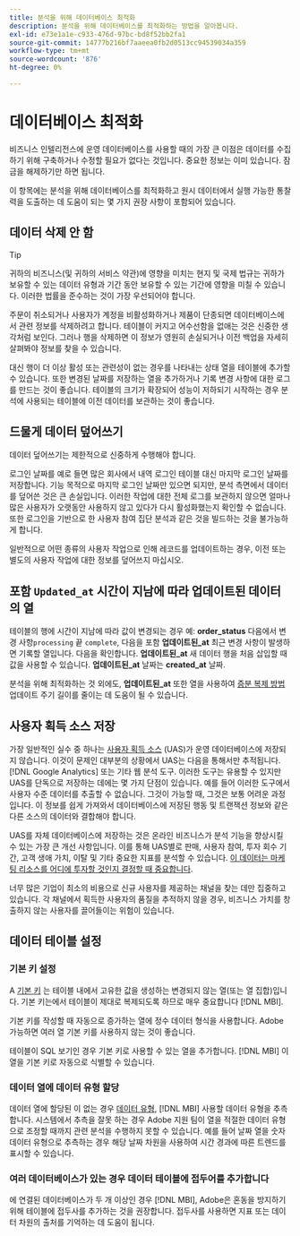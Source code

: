 ```yaml
---
title: 분석을 위해 데이터베이스 최적화
description: 분석을 위해 데이터베이스를 최적화하는 방법을 알아봅니다.
exl-id: e73e1a1e-c933-476d-97bc-bd8f52bb2fa1
source-git-commit: 14777b216bf7aaeea0fb2d0513cc94539034a359
workflow-type: tm+mt
source-wordcount: '876'
ht-degree: 0%

---
```


# 데이터베이스 최적화

비즈니스 인텔리전스에 운영 데이터베이스를 사용할 때의 가장 큰 이점은 데이터를 수집하기 위해 구축하거나 수정할 필요가 없다는 것입니다. 중요한 정보는 이미 있습니다. 잠금을 해제하기만 하면 됩니다.

이 항목에는 분석을 위해 데이터베이스를 최적화하고 원시 데이터에서 실행 가능한 통찰력을 도출하는 데 도움이 되는 몇 가지 권장 사항이 포함되어 있습니다.

## 데이터 삭제 안 함

>[!TIP]
>
>귀하의 비즈니스(및 귀하의 서비스 약관)에 영향을 미치는 현지 및 국제 법규는 귀하가 보유할 수 있는 데이터 유형과 기간 동안 보유할 수 있는 기간에 영향을 미칠 수 있습니다. 이러한 법률을 준수하는 것이 가장 우선되어야 합니다.

주문이 취소되거나 사용자가 계정을 비활성화하거나 제품이 단종되면 데이터베이스에서 관련 정보를 삭제하려고 합니다. 테이블이 커지고 어수선함을 없애는 것은 신중한 생각처럼 보인다. 그러나 행을 삭제하면 이 정보가 영원히 손실되거나 이전 백업을 자세히 살펴봐야 정보를 찾을 수 있습니다.

대신 행이 더 이상 활성 또는 관련성이 없는 경우를 나타내는 상태 열을 테이블에 추가할 수 있습니다. 또한 변경된 날짜를 저장하는 열을 추가하거나 기록 변경 사항에 대한 로그를 만드는 것이 좋습니다. 테이블의 크기가 확장되어 성능이 저하되기 시작하는 경우 분석에 사용되는 테이블에 이전 데이터를 보관하는 것이 좋습니다.

## 드물게 데이터 덮어쓰기

데이터 덮어쓰기는 제한적으로 신중하게 수행해야 합니다.

로그인 날짜를 예로 들면 많은 회사에서 내역 로그인 테이블 대신 마지막 로그인 날짜를 저장합니다. 기능 목적으로 마지막 로그인 날짜만 있으면 되지만, 분석 측면에서 데이터를 덮어쓴 것은 큰 손실입니다. 이러한 작업에 대한 전체 로그를 보관하지 않으면 얼마나 많은 사용자가 오랫동안 사용하지 않고 있다가 다시 활성화했는지 확인할 수 없습니다. 또한 로그인을 기반으로 한 사용자 참여 집단 분석과 같은 것을 빌드하는 것을 불가능하게 합니다.

일반적으로 어떤 종류의 사용자 작업으로 인해 레코드를 업데이트하는 경우, 이전 또는 별도의 사용자 작업에 대한 정보를 덮어쓰지 마십시오.

## 포함 `Updated_at` 시간이 지남에 따라 업데이트된 데이터의 열

테이블의 행에 시간이 지남에 따라 값이 변경되는 경우 예: **order\_status** 다음에서 변경 사항`processing` 끝 `complete`, 다음을 포함 **업데이트된\_at** 최근 변경 사항이 발생하면 기록할 열입니다. 다음을 확인합니다. **업데이트된\_at** 새 데이터 행을 처음 삽입할 때 값을 사용할 수 있습니다. **업데이트된\_at** 날짜는 **created\_at** 날짜.

분석을 위해 최적화하는 것 외에도, **업데이트된\_at** 또한 열을 사용하여 [증분 복제 방법](../data-analyst/data-warehouse-mgr/cfg-replication-methods.md)업데이트 주기 길이를 줄이는 데 도움이 될 수 있습니다.

## 사용자 획득 소스 저장

가장 일반적인 실수 중 하나는 [사용자 획득 소스](../data-analyst/analysis/google-track-user-acq.md) (UAS)가 운영 데이터베이스에 저장되지 않습니다. 이것이 문제인 대부분의 상황에서 UAS는 다음을 통해서만 추적됩니다. [!DNL Google Analytics] 또는 기타 웹 분석 도구. 이러한 도구는 유용할 수 있지만 UAS를 단독으로 저장하는 데에는 몇 가지 단점이 있습니다. 예를 들어 이러한 도구에서 사용자 수준 데이터를 추출할 수 없습니다. 그것이 가능할 때, 그것은 보통 어려운 과정입니다. 이 정보를 쉽게 가져와서 데이터베이스에 저장된 행동 및 트랜잭션 정보와 같은 다른 소스의 데이터와 결합해야 합니다.

UAS를 자체 데이터베이스에 저장하는 것은 온라인 비즈니스가 분석 기능을 향상시킬 수 있는 가장 큰 개선 사항입니다. 이를 통해 UAS별로 판매, 사용자 참여, 투자 회수 기간, 고객 생애 가치, 이탈 및 기타 중요한 지표를 분석할 수 있습니다. [이 데이터는 마케팅 리소스를 어디에 투자할 것인지 결정할 때 중요합니다](../data-analyst/analysis/most-value-source-channel.md).

너무 많은 기업이 최소의 비용으로 신규 사용자를 제공하는 채널을 찾는 데만 집중하고 있습니다. 각 채널에서 획득한 사용자의 품질을 추적하지 않을 경우, 비즈니스 가치를 창출하지 않는 사용자를 끌어들이는 위험이 있습니다.

## 데이터 테이블 설정

### 기본 키 설정

A [기본 키](https://en.wikipedia.org/wiki/Unique_key) 는 테이블 내에서 고유한 값을 생성하는 변경되지 않는 열(또는 열 집합)입니다. 기본 키는에서 테이블이 제대로 복제되도록 하므로 매우 중요합니다 [!DNL MBI].

기본 키를 작성할 때 자동으로 증가하는 열에 정수 데이터 형식을 사용합니다. Adobe 가능하면 여러 열 기본 키를 사용하지 않는 것이 좋습니다.

테이블이 SQL 보기인 경우 기본 키로 사용할 수 있는 열을 추가합니다. [!DNL MBI] 이 열을 기본 키로 자동으로 식별할 수 있습니다.

### 데이터 열에 데이터 유형 할당

데이터 열에 할당된 이 없는 경우 [데이터 유형](https://en.wikipedia.org/wiki/Data_type), [!DNL MBI] 사용할 데이터 유형을 추측합니다. 시스템에서 추측을 잘못 하는 경우 Adobe 지원 팀이 열을 적절한 데이터 유형으로 조정할 때까지 관련 분석을 수행하지 못할 수 있습니다. 예를 들어 날짜 열을 숫자 데이터 유형으로 추측하는 경우 해당 날짜 차원을 사용하여 시간 경과에 따른 트렌드를 표시할 수 있습니다.

### 여러 데이터베이스가 있는 경우 데이터 테이블에 접두어를 추가합니다

에 연결된 데이터베이스가 두 개 이상인 경우 [!DNL MBI], Adobe은 혼동을 방지하기 위해 테이블에 접두사를 추가하는 것을 권장합니다. 접두사를 사용하면 지표 또는 데이터 차원의 출처를 기억하는 데 도움이 됩니다.
